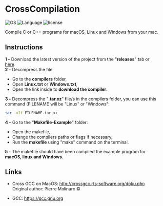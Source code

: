 # CrossCompilation
![OS](https://img.shields.io/badge/os-macOS-lightgrey.svg)
![Language](https://img.shields.io/badge/language-C%2FC%2B%2B-red.svg)
![license](https://img.shields.io/github/license/mashape/apistatus.svg?maxAge=2592000)  

Compile C or C++ programs for macOS, Linux and Windows from your mac.

Instructions
------------

**1 -** Download the latest version of the project from the "**releases**" tab or [here](https://github.com/illescasDaniel/CrossCompilation/archive/v1.0.zip).  
**2 -** Decompress the file: 
* Go to the **compilers** folder, 
* Open **Linux.txt** or **Windows.txt**,
* Open the link inside to **download the compiler**.  

**3 -** Decompress the "**.tar.xz**" file/s in the compilers folder, you can use this command (FILENAME will be "Linux" or "Windows":  
```bash
tar -xJf FILENAME.tar.xz
```
**4 -** Go to the "**Makefile-Example**" folder:
* Open the makefile,
* Change the compilers paths or flags if necessary,
* Run the **makefile** using "make" command on the terminal.  

**5 -** The makefile should have been compiled the example program for **macOS, linux and Windows**.  

Links
----
* Cross GCC on MacOS: http://crossgcc.rts-software.org/doku.php  
Original author: Pierre Molinaro ©

* GCC: https://gcc.gnu.org

